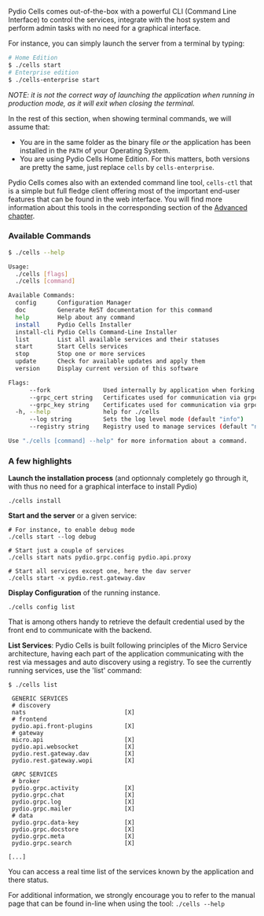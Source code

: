 
Pydio Cells comes out-of-the-box with a powerful CLI (Command Line Interface) to control the services, integrate with the host system and perform admin tasks with no need for a graphical interface.

For instance, you can simply launch the server from a terminal by typing:  

```sh
# Home Edition
$ ./cells start  
# Enterprise edition  
$ ./cells-enterprise start
```  

_NOTE: it is not the correct way of launching the application when running in production mode, as it will exit when closing the terminal._

In the rest of this section, when showing terminal commands, we will assume that:

- You are in the same folder as the binary file _or_  the application has been installed in the `PATH` of your Operating System.
- You are using Pydio Cells Home Edition. For this matters, both versions are pretty the same, just replace `cells` by `cells-enterprise`.

Pydio Cells comes also with an extended command line tool, `cells-ctl` that is a simple but full fledge client offering most of the important end-user features that can be found in the web interface. You will find more information about this tools in the corresponding section of the [Advanced chapter](/en/docs/cells/v1/advanced).

### Available Commands

```sh
$ ./cells --help

Usage:
  ./cells [flags]
  ./cells [command]

Available Commands:
  config      Configuration Manager
  doc         Generate ReST documentation for this command
  help        Help about any command
  install     Pydio Cells Installer
  install-cli Pydio Cells Command-Line Installer
  list        List all available services and their statuses
  start       Start Cells services
  stop        Stop one or more services
  update      Check for available updates and apply them
  version     Display current version of this software

Flags:
      --fork               Used internally by application when forking processes
      --grpc_cert string   Certificates used for communication via grpc
      --grpc_key string    Certificates used for communication via grpc
  -h, --help               help for ./cells
      --log string         Sets the log level mode (default "info")
      --registry string    Registry used to manage services (default "nats")

Use "./cells [command] --help" for more information about a command.

```

### A few highlights

**Launch the installation process** (and optionnaly completely go through it, with thus no need for a graphical interface to install Pydio)

`./cells install`

**Start and the server** or a given service:

```
# For instance, to enable debug mode
./cells start --log debug

# Start just a couple of services
./cells start nats pydio.grpc.config pydio.api.proxy

# Start all services except one, here the dav server
./cells start -x pydio.rest.gateway.dav
```

**Display Configuration** of the running instance.

`./cells config list`

That is among others handy to retrieve the default credential used by the front end to communicate with the backend.

**List Services**: Pydio Cells is built following principles of the Micro Service architecture, having each part of the application communicating with the rest via messages and auto discovery using a registry. To see the currently running services, use the 'list' command: 

```
$ ./cells list

 GENERIC SERVICES                           
 # discovery                                
 nats                            [X]        
 # frontend                                 
 pydio.api.front-plugins         [X]        
 # gateway                                  
 micro.api                       [X]        
 pydio.api.websocket             [X]        
 pydio.rest.gateway.dav          [X]        
 pydio.rest.gateway.wopi         [X]        
                                            
 GRPC SERVICES                              
 # broker                                   
 pydio.grpc.activity             [X]        
 pydio.grpc.chat                 [X]        
 pydio.grpc.log                  [X]        
 pydio.grpc.mailer               [X]        
 # data                                     
 pydio.grpc.data-key             [X]        
 pydio.grpc.docstore             [X]        
 pydio.grpc.meta                 [X]        
 pydio.grpc.search               [X]        

[...]

```

You can access a real time list of the services known by the application and there status.

For additional information, we strongly encourage you to refer to the manual page that can be found in-line when using the tool: `./cells --help`
